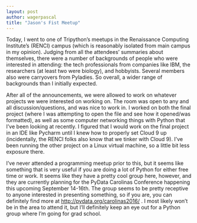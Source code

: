 ```yaml
---
layout: post
author: wagerpascal
title: "Jason's Fist Meetup"
---
```


Today, I went to one of Tripython’s meetups in the Renaissance Computing Institute’s (RENCI) campus (which is reasonably isolated from main campus in my opinion). Judging from all the attendees’ summaries about themselves, there were a number of backgrounds of people who were interested in attending: the tech professionals from companies like IBM, the researchers (at least two were biology), and hobbyists. Several members also were carryovers from Pyladies. So overall, a wider range of backgrounds than I initially expected.

After all of the announcements, we were allowed to work on whatever projects we were interested on working on. The room was open to any and all discussion/questions, and was nice to work in. I worked on both the final project (where I was attempting to open the file and see how it opened/was formatted), as well as some computer networking things with Python that I’ve been looking at recently. I figured that I would work on the final project in an IDE like Pycharm until I knew how to properly set Cloud 9 up (incidentally, the RENCI folks also know that we tinker with Cloud 9). I’ve been running the other project on a Linux virtual machine, so a little bit less exposure there.

I’ve never attended a programming meetup prior to this, but it seems like something that is very useful if you are doing a lot of Python for either free time or work. It seems like they have a pretty cool group here, however, and they are currently planning for the PyData Carolinas Conference happening this upcoming September 14-16th. The group seems to be pretty receptive to anyone interested in presenting something, so if you are, you can definitely find more at http://pydata.org/carolinas2016/ . I most likely won’t be in the area to attend it, but I’ll definitely keep an eye out for a Python group where I’m going for grad school.
